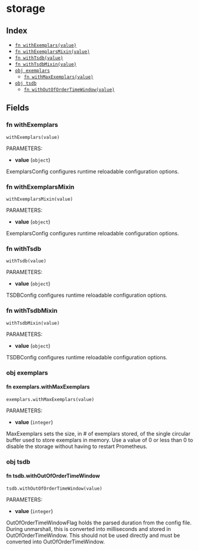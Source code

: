 # storage



## Index

* [`fn withExemplars(value)`](#fn-withexemplars)
* [`fn withExemplarsMixin(value)`](#fn-withexemplarsmixin)
* [`fn withTsdb(value)`](#fn-withtsdb)
* [`fn withTsdbMixin(value)`](#fn-withtsdbmixin)
* [`obj exemplars`](#obj-exemplars)
  * [`fn withMaxExemplars(value)`](#fn-exemplarswithmaxexemplars)
* [`obj tsdb`](#obj-tsdb)
  * [`fn withOutOfOrderTimeWindow(value)`](#fn-tsdbwithoutofordertimewindow)

## Fields

### fn withExemplars

```jsonnet
withExemplars(value)
```

PARAMETERS:

* **value** (`object`)

ExemplarsConfig configures runtime reloadable configuration options.
### fn withExemplarsMixin

```jsonnet
withExemplarsMixin(value)
```

PARAMETERS:

* **value** (`object`)

ExemplarsConfig configures runtime reloadable configuration options.
### fn withTsdb

```jsonnet
withTsdb(value)
```

PARAMETERS:

* **value** (`object`)

TSDBConfig configures runtime reloadable configuration options.
### fn withTsdbMixin

```jsonnet
withTsdbMixin(value)
```

PARAMETERS:

* **value** (`object`)

TSDBConfig configures runtime reloadable configuration options.
### obj exemplars


#### fn exemplars.withMaxExemplars

```jsonnet
exemplars.withMaxExemplars(value)
```

PARAMETERS:

* **value** (`integer`)

MaxExemplars sets the size, in # of exemplars stored, of the single circular buffer used to store exemplars in memory.
Use a value of 0 or less than 0 to disable the storage without having to restart Prometheus.
### obj tsdb


#### fn tsdb.withOutOfOrderTimeWindow

```jsonnet
tsdb.withOutOfOrderTimeWindow(value)
```

PARAMETERS:

* **value** (`integer`)

OutOfOrderTimeWindowFlag holds the parsed duration from the config file.
During unmarshall, this is converted into milliseconds and stored in OutOfOrderTimeWindow.
This should not be used directly and must be converted into OutOfOrderTimeWindow.